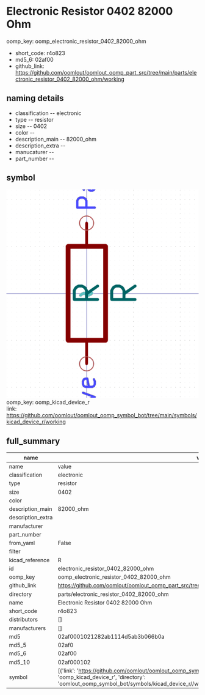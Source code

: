 # Electronic Resistor 0402 82000 Ohm
oomp_key: oomp_electronic_resistor_0402_82000_ohm 

  
* short_code: r4o823
* md5_6: 02af00  
* github_link: https://github.com/oomlout/oomlout_oomp_part_src/tree/main/parts/electronic_resistor_0402_82000_ohm/working  
## naming details
* classification -- electronic
* type -- resistor
* size -- 0402
* color -- 
* description_main -- 82000_ohm
* description_extra -- 
* manucaturer -- 
* part_number -- 



## symbol

![](symbol/0/working/working_600.png)  
oomp_key: oomp_kicad_device_r  
link: https://github.com/oomlout/oomlout_oomp_symbol_bot/tree/main/symbols/kicad_device_r/working  


## full_summary
| name | value | 
| --- | --- | 
| name | value | 
| classification | electronic | 
| type | resistor | 
| size | 0402 | 
| color |  | 
| description_main | 82000_ohm | 
| description_extra |  | 
| manufacturer |  | 
| part_number |  | 
| from_yaml | False | 
| filter |  | 
| kicad_reference | R | 
| id | electronic_resistor_0402_82000_ohm | 
| oomp_key | oomp_electronic_resistor_0402_82000_ohm | 
| github_link | https://github.com/oomlout/oomlout_oomp_part_src/tree/main/parts/electronic_resistor_0402_82000_ohm/working | 
| directory | parts/electronic_resistor_0402_82000_ohm | 
| name | Electronic Resistor 0402 82000 Ohm | 
| short_code | r4o823 | 
| distributors | [] | 
| manufacturers | [] | 
| md5 | 02af0001021282ab1114d5ab3b066b0a | 
| md5_5 | 02af0 | 
| md5_6 | 02af00 | 
| md5_10 | 02af000102 | 
| symbol | [{'link': 'https://github.com/oomlout/oomlout_oomp_symbol_bot/tree/main/symbols/kicad_device_r', 'oomp_key': 'oomp_kicad_device_r', 'directory': 'oomlout_oomp_symbol_bot/symbols/kicad_device_r//working/working.kicad_sym'}] | 
